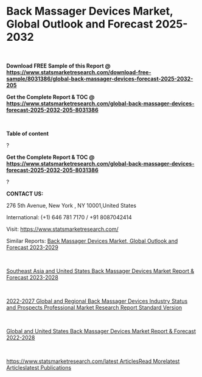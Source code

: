 <h1>Back Massager Devices Market, Global Outlook and Forecast 2025-2032</h1><br/><p><strong>Download FREE Sample of this Report @ <a href="https://www.statsmarketresearch.com/download-free-sample/8031386/global-back-massager-devices-forecast-2025-2032-205">https://www.statsmarketresearch.com/download-free-sample/8031386/global-back-massager-devices-forecast-2025-2032-205</a></strong></p>
 
 
 
 <div><b>Get the Complete Report & TOC @ <a href="https://www.statsmarketresearch.com/global-back-massager-devices-forecast-2025-2032-205-8031386">https://www.statsmarketresearch.com/global-back-massager-devices-forecast-2025-2032-205-8031386</a></b></div>
 
 
 
 <p><br />
 
 <b>Table of content</b></p>
 
 
 
 <p>? </p>
 
 
 
 <div><b>Get the Complete Report & TOC @ <a href="https://www.statsmarketresearch.com/global-back-massager-devices-forecast-2025-2032-205-8031386">https://www.statsmarketresearch.com/global-back-massager-devices-forecast-2025-2032-205-8031386</a></b></div>
 
 
 
 <p>? </p>
 
 
 
 <p><b>CONTACT US:</b><br />
 
 276 5th Avenue, New York , NY 10001,United States<br />
 
 International: (+1) 646 781 7170 / +91 8087042414<br />
 
 Visit: <a href="https://www.statsmarketresearch.com/">https://www.statsmarketresearch.com/</a><br />
 
 Similar Reports: <a href="https://www.statsmarketresearch.com/global-back-massager-devices-forecast-2025-2032-205-8031386">Back Massager Devices Market, Global Outlook and Forecast 2023-2029</a><br />
 
 <br />
 
 <a href="https://www.statsmarketresearch.com/global-back-massager-devices-forecast-2025-2032-205-8031386">Southeast Asia and United States Back Massager Devices Market Report & Forecast 2023-2028</a><br />
 
 <br />
 
 <a href="https://www.statsmarketresearch.com/global-back-massager-devices-forecast-2025-2032-205-8031386">2022-2027 Global and Regional Back Massager Devices Industry Status and Prospects Professional Market Research Report Standard Version</a><br />
 
 <br />
 
 <a href="https://www.statsmarketresearch.com/global-back-massager-devices-forecast-2025-2032-205-8031386">Global and United States Back Massager Devices Market Report & Forecast 2022-2028</a><br />
 
 <br />
 
 <a href="https://gyeongbokgung.com">https://www.statsmarketresearch.com/</a><a href="https://hallyeomaritime.com">latest Articles</a><a href="https://jingwansa.com">Read More</a><a href="https://nguoiviet.jp/">latest Articles</a><a href="https://www.intelmarketresearch.com/">latest Publications</a></p>